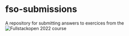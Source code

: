 # fso-submissions
A repository for submitting answers to exercices from the ![Fullstackopen 2022 course](https://fullstackopen.com/en)
